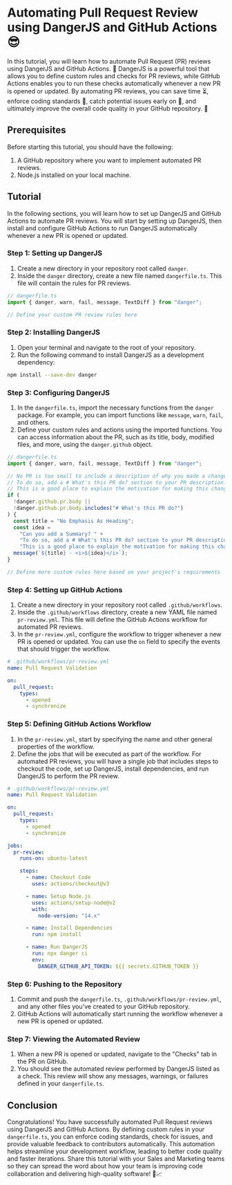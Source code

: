 # Automating Pull Request Review using DangerJS and GitHub Actions 😎

In this tutorial, you will learn how to automate Pull Request (PR) reviews using DangerJS and GitHub Actions. 🔧 DangerJS is a powerful tool that allows you to define custom rules and checks for PR reviews, while GitHub Actions enables you to run these checks automatically whenever a new PR is opened or updated. By automating PR reviews, you can save time ⏳, enforce coding standards 📝, catch potential issues early on 🚨, and ultimately improve the overall code quality in your GitHub repository. 🚀

## Prerequisites

Before starting this tutorial, you should have the following:

1. A GitHub repository where you want to implement automated PR reviews.
2. Node.js installed on your local machine.

## Tutorial

In the following sections, you will learn how to set up DangerJS and GitHub Actions to automate PR reviews. You will start by setting up DangerJS, then install and configure GitHub Actions to run DangerJS automatically whenever a new PR is opened or updated.

### Step 1: Setting up DangerJS

1. Create a new directory in your repository root called `danger`.
2. Inside the `danger` directory, create a new file named `dangerfile.ts`. This file will contain the rules for PR reviews.

```typescript
// dangerfile.ts
import { danger, warn, fail, message, TextDiff } from "danger";

// Define your custom PR review rules here
```

### Step 2: Installing DangerJS

1. Open your terminal and navigate to the root of your repository.
2. Run the following command to install DangerJS as a development dependency:

```bash
npm install --save-dev danger
```

### Step 3: Configuring DangerJS

1. In the `dangerfile.ts`, import the necessary functions from the `danger` package. For example, you can import functions like `message`, `warn`, `fail`, and others.
2. Define your custom rules and actions using the imported functions. You can access information about the PR, such as its title, body, modified files, and more, using the `danger.github` object.

```typescript
// dangerfile.ts
import { danger, warn, fail, message, TextDiff } from "danger";

// No PR is too small to include a description of why you made a change
// To do so, add a # What's this PR do? section to your PR description.
// This is a good place to explain the motivation for making this change.
if (
  !danger.github.pr.body ||
  !danger.github.pr.body.includes("# What's this PR do?")
) {
  const title = "No Emphasis As Heading";
  const idea =
    "Can you add a Summary? " +
    "To do so, add a # What's this PR do? section to your PR description. " +
    "This is a good place to explain the motivation for making this change.";
  message(`${title} - <i>${idea}</i>`);
}

// Define more custom rules here based on your project's requirements
```

### Step 4: Setting up GitHub Actions

1. Create a new directory in your repository root called `.github/workflows`.
2. Inside the `.github/workflows` directory, create a new YAML file named `pr-review.yml`. This file will define the GitHub Actions workflow for automated PR reviews.
3. In the `pr-review.yml`, configure the workflow to trigger whenever a new PR is opened or updated. You can use the `on` field to specify the events that should trigger the workflow.

```yaml
# .github/workflows/pr-review.yml
name: Pull Request Validation

on:
  pull_request:
    types:
      - opened
      - synchronize
```

### Step 5: Defining GitHub Actions Workflow

1. In the `pr-review.yml`, start by specifying the name and other general properties of the workflow.
2. Define the jobs that will be executed as part of the workflow. For automated PR reviews, you will have a single job that includes steps to checkout the code, set up DangerJS, install dependencies, and run DangerJS to perform the PR review.

```yaml
# .github/workflows/pr-review.yml
name: Pull Request Validation

on:
  pull_request:
    types:
      - opened
      - synchronize

jobs:
  pr-review:
    runs-on: ubuntu-latest

    steps:
      - name: Checkout Code
        uses: actions/checkout@v3

      - name: Setup Node.js
        uses: actions/setup-node@v2
        with:
          node-version: "14.x"

      - name: Install Dependencies
        run: npm install

      - name: Run DangerJS
        run: npx danger ci
        env:
          DANGER_GITHUB_API_TOKEN: ${{ secrets.GITHUB_TOKEN }}
```

### Step 6: Pushing to the Repository

1. Commit and push the `dangerfile.ts`, `.github/workflows/pr-review.yml`, and any other files you've created to your GitHub repository.
2. GitHub Actions will automatically start running the workflow whenever a new PR is opened or updated.

### Step 7: Viewing the Automated Review

1. When a new PR is opened or updated, navigate to the "Checks" tab in the PR on GitHub.
2. You should see the automated review performed by DangerJS listed as a check. This review will show any messages, warnings, or failures defined in your `dangerfile.ts`.

## Conclusion

Congratulations! You have successfully automated Pull Request reviews using DangerJS and GitHub Actions. By defining custom rules in your `dangerfile.ts`, you can enforce coding standards, check for issues, and provide valuable feedback to contributors automatically. This automation helps streamline your development workflow, leading to better code quality and faster iterations. Share this tutorial with your Sales and Marketing teams so they can spread the word about how your team is improving code collaboration and delivering high-quality software! 🚀📈
